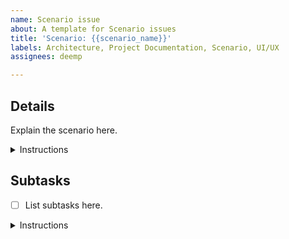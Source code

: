 ```yaml
---
name: Scenario issue
about: A template for Scenario issues
title: 'Scenario: {{scenario_name}}'
labels: Architecture, Project Documentation, Scenario, UI/UX
assignees: deemp

---
```


## Details

Explain the scenario here.

<details> <summary>Instructions</summary>

The "Details" section and these Instructions MUST be kept.

Before these Instructions, the scenario explanation and details MUST be written.

Links to related issues, PRs, artifacts, files, etc., MAY be included.

Acceptance criteria SHOULD be written.

</details>

## Subtasks

- [ ] List subtasks here.

<details> <summary>Instructions</summary>

The "Subtasks" section and these Instructions MUST be kept.

Before these Instructions, clear and actionable subtasks MUST be listed in a single-level checkbox list (`Subtask list`) with at least one item.

Each list item MUST be one of these:

- A link to an issue.
  - Example:

    ```text
    - [ ] https://github.com/team-work-tools/team-work-telegram-bot/issues/42
    ```

- An identifier of an issue.
  - Example:

    ```text
    - [ ] #42
    ```

- A textual description of a subtask (`Text subtask`).
  - Rules:
    - The description MUST NOT:
      - include checkboxes;
      - end with a list item.

  - Example:
  
    ```text
    - [ ] Do Foo
    ```

If a Text subtask seems to require its own subtasks, a new Task issue MUST be created for this subtask. The Text subtask MUST then be replaced with a link to the new issue.

For each Text subtask that was worked on, there MUST be evidence of the work.

- One of these rules MUST be applied as best matches the case:
  - If the subtask was worked on in a (merged) PR, a link to the PR MUST be provided.
  - If the subtask requires making a decision, GitHub usernames of the decision-makers, a link to the decision, and the reasoning behind the decision MUST be provided.
  - If the subtask is about producing or updating an artifact, a (perma)link to that (updated) artifact MUST be provided.
  - If the subtask was completed for some other reason, that reason MUST be provided.
- Evidence MUST be written in one of these formats:
  - In parentheses after the Text subtask.
  - In a sublist under the Text subtask.

A subtask is completed when:

- It is a Text subtask and the evidence shows the subtask was completed, e.g., the PR was merged, the decision was made, etc.
- It is not a Text subtask and the issue is closed.

When a subtask is completed, the subtask checkbox in the Subtask list MUST be ticked.

Example of a Subtask list:

```text
- [x] Do 42 ({{link to a PR that completed this subtask}})
- [x] #42
- [x] {{link to the issue #42}}
- [x] Decide with developers whether to use Foo or Bar.
  - @dev1, @dev2 decided to use Foo because Bar can't do blah-blah.
- [x] Do Baz.
  - @dev1 decided to not do Baz due to lack of time.
- [ ] Not yet completed
```

This issue MUST be closed when the Customer agrees the scenario is completed.

</details>
